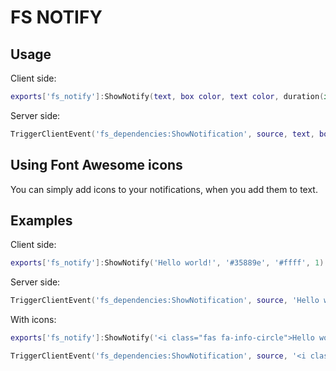 # FS NOTIFY

## Usage
Client side:

```lua
exports['fs_notify']:ShowNotify(text, box color, text color, duration(in seconds))
```

Server side:

```lua
TriggerClientEvent('fs_dependencies:ShowNotification', source, text, box color, text color, duration)
```

## Using Font Awesome icons

You can simply add icons to your notifications, when you add them to text.

## Examples

Client side:

```lua
exports['fs_notify']:ShowNotify('Hello world!', '#35889e', '#ffff', 1)
```

Server side:

```lua
TriggerClientEvent('fs_dependencies:ShowNotification', source, 'Hello world!', '#35889e', '#ffff', 1)
```

With icons:

```lua
exports['fs_notify']:ShowNotify('<i class="fas fa-info-circle">Hello world!</i>', '#35889e', '#ffff', 1)
```

```lua
TriggerClientEvent('fs_dependencies:ShowNotification', source, '<i class="fas fa-info-circle">Hello world!</i>', '#35889e', '#ffff', 1)
```

